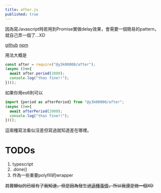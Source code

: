```yaml
---
title: after.js
published: true
---
```


因為寫Javascript時若用到Promise實做delay效果，會需要一個簡易的pattern，就自己弄一個了...XD

[github](https://github.com/y3k00000/after-js) [npm](https://www.npmjs.com/package/@y3k00000/after)

用法大概是

```js
const after = require("@y3k00000/after");  
(async ()=>{  
  await after.period(2000);  
  console.log("thas fine!!");  
})();
```
如果你用es6則可以
```js
import {period as afterPeriod} from "@y3k00000/after";  
(async ()=>{  
  await afterPeriod(2000);  
  console.log("thas fine!!");  
})();
```

這兩種寫法看似沒差但寫過就知道差在哪裡。

# [](#header-3) TODOs

1. typescript
2. .done()
3. 作為一些重要polyfill的wrapper

~~其實類似的已經有了我知道，但是因為發生過[這種事情](https://www.inside.com.tw/article/6041-how-one-programmer-broke-the-internet-by-deleting-a-tiny-piece-of-code)，所以我還是做一個XD~~

<!-- Text can be **bold**, _italic_, ~~strikethrough~~ or `keyword`.

[Link to another page](another-page).

There should be whitespace between paragraphs.

There should be whitespace between paragraphs. We recommend including a README, or a file with information about your project.

# [](#header-1)Header 1

This is a normal paragraph following a header. GitHub is a code hosting platform for version control and collaboration. It lets you and others work together on projects from anywhere.

## [](#header-2)Header 2

> This is a blockquote following a header.
>
> When something is important enough, you do it even if the odds are not in your favor.

### [](#header-3)Header 3

```js
// Javascript code with syntax highlighting.
var fun = function lang(l) {
  dateformat.i18n = require('./lang/' + l)
  return true;
}
```

```ruby
# Ruby code with syntax highlighting
GitHubPages::Dependencies.gems.each do |gem, version|
  s.add_dependency(gem, "= #{version}")
end
```

#### [](#header-4)Header 4

*   This is an unordered list following a header.
*   This is an unordered list following a header.
*   This is an unordered list following a header.

##### [](#header-5)Header 5

1.  This is an ordered list following a header.
2.  This is an ordered list following a header.
3.  This is an ordered list following a header.

###### [](#header-6)Header 6

| head1        | head two          | three |
|:-------------|:------------------|:------|
| ok           | good swedish fish | nice  |
| out of stock | good and plenty   | nice  |
| ok           | good `oreos`      | hmm   |
| ok           | good `zoute` drop | yumm  |

### There's a horizontal rule below this.

* * *

### Here is an unordered list:

*   Item foo
*   Item bar
*   Item baz
*   Item zip

### And an ordered list:

1.  Item one
1.  Item two
1.  Item three
1.  Item four

### And a nested list:

- level 1 item
  - level 2 item
  - level 2 item
    - level 3 item
    - level 3 item
- level 1 item
  - level 2 item
  - level 2 item
  - level 2 item
- level 1 item
  - level 2 item
  - level 2 item
- level 1 item

### Small image

![](https://assets-cdn.github.com/images/icons/emoji/octocat.png)

### Large image

![](https://guides.github.com/activities/hello-world/branching.png)


### Definition lists can be used with HTML syntax.

<dl>
<dt>Name</dt>
<dd>Godzilla</dd>
<dt>Born</dt>
<dd>1952</dd>
<dt>Birthplace</dt>
<dd>Japan</dd>
<dt>Color</dt>
<dd>Green</dd>
</dl>

```
Long, single-line code blocks should not wrap. They should horizontally scroll if they are too long. This line should be long enough to demonstrate this.
```

```
The final element.
```
-->